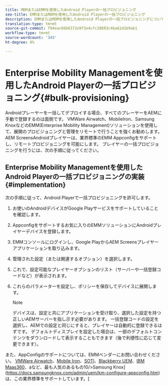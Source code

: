 ```yaml
---
title: MDMまたはEMMを使用したAndroid Playerの一括プロビジョニング
seo-title: EMMまたはMDMを使用したAndroid Playerの一括プロビジョニング
description: EMMまたはMDMを使用したAndroid Playerの一括プロビジョニングについて学習するには、このページに従ってください
translation-type: tm+mt
source-git-commit: f94eac66b6372e9f3e4cfc28693c4ba61d1b9ab1
workflow-type: tm+mt
source-wordcount: '343'
ht-degree: 0%

---
```



# Enterprise Mobility Managementを使用したAndroid Playerの一括プロビジョニング{#bulk-provisioning}

Androidプレーヤーを一括してデプロイする場合、すべてのプレーヤーをAEMに手動で登録するのは面倒です。 VMWare Airwatch、MobileIron、Samsung KnoxなどのEMM(Enterprise Mobility Management)ソリューションを使用して、展開のプロビジョニングと管理をリモートで行うことを強くお勧めします。 AEM ScreensAndroidプレイヤーは、業界標準のEMM Appconfigをサポートし、リモートプロビジョニングを可能にします。 プレイヤーの一括プロビジョニングを行うには、次の手順に従ってください。

## Enterprise Mobility Managementを使用したAndroid Playerの一括プロビジョニングの実装{#implementation}

次の手順に従って、Android Playerで一括プロビジョニングを許可します。

1. お使いのAndroidデバイスがGoogle Playサービスをサポートしていることを確認します。
1. Appconfigをサポートするお気に入りのEMMソリューションにAndroidプレイヤーデバイスを登録します。
1. EMMコンソールにログインし、Google PlayからAEM Screensプレイヤーアプリケーションを取り込みます。
1. 管理された設定（または関連するオプション）を選択します。
1. これで、設定可能なプレイヤーオプションのリスト（サーバーや一括登録コードなど）が表示されます。
1. これらのパラメーターを設定し、ポリシーを保存してデバイスに展開します。

   >[!NOTE]
   >デバイスは、設定と共にアプリケーションを受け取り、選択した設定を持つ正しいAEMサーバーを指し示す必要があります。 一括登録コードの設定を選択し、AEMでの設定と同じにすると、プレイヤーは自動的に登録できるはずです。 デフォルトディスプレイを設定した場合は、一部のデフォルトコンテンツをダウンロードして表示することもできます（後で利便性に応じて変更できます）。

また、AppConfigのサポートについては、EMMベンダーにお問い合わせください。 [VMWare Airwatch](https://docs.samsungknox.com/admin/uem/vm-configure-appconfig.htm)、[Mobile Iron](https://docs.samsungknox.com/admin/uem/mobileiron2-configure-appconfig.htm)、[SOTI](https://docs.samsungknox.com/admin/uem/soti-configure-appconfig.htm)、[Blackberry UEM](https://docs.samsungknox.com/admin/uem/bb-configure-appconfig.htm)、[IBM Maas360](https://docs.samsungknox.com/admin/uem/ibm-configure-appconfig.htm)、aなど、最も人気のあるもの10/>Samsung Knox](https://docs.samsungknox.com/admin/uem/km-configure-appconfig.htm)は、この業界標準をサポートしています。[


